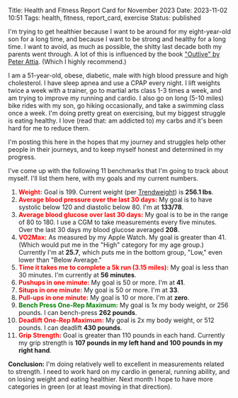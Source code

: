 Title: Health and Fitness Report Card for November 2023
Date: 2023-11-02 10:51
Tags: health, fitness, report_card, exercise
Status: published

I'm trying to get healthier because I want to be around for my eight-year-old son for a long time, and because I want to be strong and healthy for a long time. I want to avoid, as much as possible, the shitty last decade both my parents went through. A lot of this is influenced by the book ["Outlive" by Peter Attia](https://peterattiamd.com/outlive/). (Which I highly recommend.)

I am a 51-year-old, obese, diabetic, male with high blood pressure and high cholesterol. I have sleep apnea and use a CPAP every night. I lift weights twice a week with a trainer, go to martial arts class 1-3 times a week, and am trying to improve my running and cardio. I also go on long (5-10 miles) bike rides with my son, go hiking occasionally, and take a swimming class once a week. I'm doing pretty great on exercising, but my biggest struggle is eating healthy. I love (read that: am addicted to) my carbs and it's been hard for me to reduce them.

I'm posting this here in the hopes that my journey and struggles help other people in their journeys, and to keep myself honest and determined in my progress.

I've come up with the following 11 benchmarks that I'm going to track about myself. I'll list them here, with my goals and my current numbers.

1. <span style="color:red">**Weight:**</span> Goal is 199. Current weight (per [Trendweight](https://trendweight.com/u/c2ad53965ddc40/)) is **256.1 lbs**.
2. <span style="color:red">**Average blood pressure over the last 30 days:**</span> My goal is to have systolic below 120 and diastolic below 80. I'm at **133/78**.
3. <span style="color:red">**Average blood glucose over last 30 days:**</span> My goal is to be in the range of 80 to 180. I use a CGM to take measurements every five minutes. Over the last 30 days my blood glucose averaged **208**.
4. <span style="color:red">**VO2Max:**</span> As measured by my Apple Watch. My goal is greater than 41. (Which would put me in the "High" category for my age group.) Currently I'm at **25.7**, which puts me in the bottom group, "Low," even lower than "Below Average."
5. <span style="color:red">**Time it takes me to complete a 5k run (3.15 miles):**</span> My goal is less than 30 minutes. I'm currently at **56 minutes**.
6. <span style="color:red">**Pushups in one minute:**</span> My goal is 50 or more. I'm at **41**.
7. <span style="color:red">**Situps in one minute:**</span> My goal is 50 or more. I'm at **33**.
8. <span style="color:red">**Pull-ups in one minute:**</span> My goal is 10 or more. I'm at **zero**.
9. <span style="color:green">**Bench Press One-Rep Maximum:**</span> My goal is 1x my body weight, or 256 pounds. I can bench-press **262 pounds**.
10. <span style="color:red">**Deadlift One-Rep Maximum:**</span> My goal is 2x my body weight, or 512 pounds. I can deadlift **430 pounds**.
11. <span style="color:red">**Grip Strength:**</span> Goal is greater than 110 pounds in each hand. Currently my grip strength is **107 pounds in my left hand and 100 pounds in my right hand**.

**Conclusion:** I'm doing relatively well to excellent in measurements related to strength. I need to work hard on my cardio in general, running ability, and on losing weight and eating healthier. Next month I hope to have more categories in green (or at least moving in that direction).
